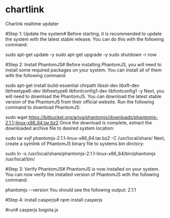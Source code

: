 # chartlink
Charlink realtime updater

#Step 1: Update the system#
Before starting, it is recommended to update the system with the latest stable release. You can do this with the following command:

sudo apt-get update -y
sudo apt-get upgrade -y
sudo shutdown -r now

#Step 2: Install PhantomJS#
Before installing PhantomJS, you will need to install some required packages on your system. You can install all of them with the following command:

sudo apt-get install build-essential chrpath libssl-dev libxft-dev libfreetype6-dev libfreetype6 libfontconfig1-dev libfontconfig1 -y
Next, you will need to download the PhantomJS. You can download the latest stable version of the PhantomJS from their official website. Run the following command to download PhantomJS:

sudo wget https://bitbucket.org/ariya/phantomjs/downloads/phantomjs-2.1.1-linux-x86_64.tar.bz2
Once the download is complete, extract the downloaded archive file to desired system location:

sudo tar xvjf phantomjs-2.1.1-linux-x86_64.tar.bz2 -C /usr/local/share/
Next, create a symlink of PhantomJS binary file to systems bin dirctory:

sudo ln -s /usr/local/share/phantomjs-2.1.1-linux-x86_64/bin/phantomjs /usr/local/bin/

#Step 3: Verify PhantomJS#
PhantomJS is now installed on your system. You can now verify the installed version of PhantomJS with the following command:

phantomjs --version
You should see the following output:
2.1.1

#Step 4: install casperjs#
npm install casperjs

#run#
casperjs bogota.js
